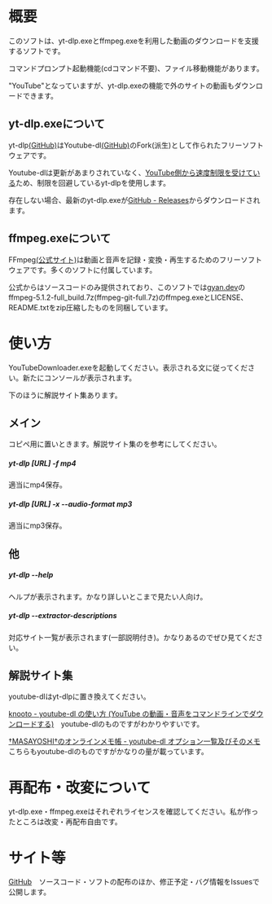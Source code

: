 ﻿# 概要

このソフトは、yt-dlp.exeとffmpeg.exeを利用した動画のダウンロードを支援するソフトです。

コマンドプロンプト起動機能(cdコマンド不要)、ファイル移動機能があります。

"YouTube"となっていますが、yt-dlp.exeの機能で外のサイトの動画もダウンロードできます。

## yt-dlp.exeについて

yt-dlp[(GitHub)](https://github.com/yt-dlp/yt-dlp)はYoutube-dl[(GitHub)](https://github.com/ytdl-org/youtube-dl)のFork(派生)として作られたフリーソフトウェアです。

Youtube-dlは更新があまりされていなく、[YouTube側から速度制限を受けている](https://github.com/ytdl-org/youtube-dl/issues/30097)ため、制限を回避しているyt-dlpを使用します。

存在しない場合、最新のyt-dlp.exeが[GitHub - Releases](https://github.com/yt-dlp/yt-dlp/releases)からダウンロードされます。


## ffmpeg.exeについて

FFmpeg[(公式サイト)](https://ffmpeg.org/)は動画と音声を記録・変換・再生するためのフリーソフトウェアです。多くのソフトに付属しています。

公式からはソースコードのみ提供されており、このソフトでは[gyan.dev](https://www.gyan.dev/ffmpeg/builds/)のffmpeg-5.1.2-full_build.7z(ffmpeg-git-full.7z)のffmpeg.exeとLICENSE、README.txtをzip圧縮したものを同梱しています。

# 使い方

YouTubeDownloader.exeを起動してください。表示される文に従ってください。新たにコンソールが表示されます。

下のほうに解説サイト集あります。

## メイン

コピペ用に置いときます。解説サイト集のを参考にしてください。

##### yt-dlp [URL] -f mp4

適当にmp4保存。

##### yt-dlp [URL] -x --audio-format mp3

適当にmp3保存。

## 他

##### yt-dlp --help

ヘルプが表示されます。かなり詳しいとこまで見たい人向け。

##### yt-dlp --extractor-descriptions

対応サイト一覧が表示されます(一部説明付き)。かなりあるのでぜひ見てください。

## 解説サイト集

youtube-dlはyt-dlpに置き換えてください。

[knooto - youtube-dl の使い方 (YouTube の動画・音声をコマンドラインでダウンロードする)](https://knooto.info/youtube-dl/)　youtube-dlのものですがわかりやすいです。

[†MASAYOSHI†のオンラインメモ帳 - youtube-dl オプション一覧及びそのメモ](https://masayoshi-9a7ee.hatenablog.com/entry/20150905/1441414821)　こちらもyoutube-dlのものですがかなりの量が載っています。


# 再配布・改変について

yt-dlp.exe・ffmpeg.exeはそれぞれライセンスを確認してください。私が作ったところは改変・再配布自由です。

# サイト等

[GitHub](https://github.com/Ichihai1415/YouTubeDownloader)　ソースコード・ソフトの配布のほか、修正予定・バグ情報をIssuesで公開します。